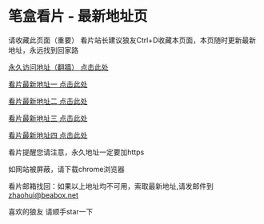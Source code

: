 # 笔盒看片 - 最新地址页

请收藏此页面（重要）
看片站长建议狼友Ctrl+D收藏本页面，本页随时更新最新地址，永远找到回家路

[永久访问地址（翻牆） 点击此处](https://beabox.net/)

[看片最新地址一 点击此处](https://bhj2k7i7g4h2.shop)

[看片最新地址二 点击此处](https://bhv2h1e8e1a5.shop)

[看片最新地址三 点击此处](https://bhc2e9x8u6i3.shop)

[看片最新地址四 点击此处](https://bhg8n5j2s7b5.shop)

看片提醒您请注意，永久地址一定要加https

如网站被屏蔽，请下载chrome浏览器

看片邮箱找回：如果以上地址均不可用，索取最新地址,请发邮件到 zhaohui@beabox.net

喜欢的狼友 请顺手star一下